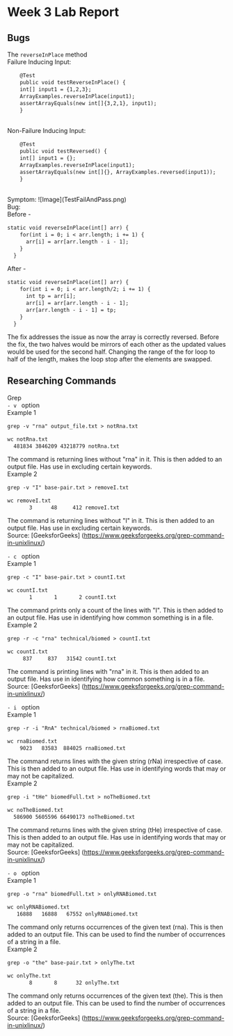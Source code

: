 # Week 3 Lab Report
## Bugs
The ```reverseInPlace``` method <br>
Failure Inducing Input: 
```
    @Test 
	public void testReverseInPlace() {
    int[] input1 = {1,2,3};
    ArrayExamples.reverseInPlace(input1);
    assertArrayEquals(new int[]{3,2,1}, input1);
	}
```
<br>
Non-Failure Inducing Input: 

```
    @Test 
	public void testReversed() {
    int[] input1 = {};
    ArrayExamples.reverseInPlace(input1);
    assertArrayEquals(new int[]{}, ArrayExamples.reversed(input1));
	}
 ```

<br>
Symptom: ![Image](TestFailAndPass.png) 
<br>
Bug: <br>
Before - <br>

```
static void reverseInPlace(int[] arr) { 
    for(int i = 0; i < arr.length; i += 1) { 
      arr[i] = arr[arr.length - i - 1]; 
    }
  }
```

After - <br>
```
static void reverseInPlace(int[] arr) {
    for(int i = 0; i < arr.length/2; i += 1) {
      int tp = arr[i];
      arr[i] = arr[arr.length - i - 1];
      arr[arr.length - i - 1] = tp;
    }
  }
```
The fix addresses the issue as now the array is correctly reversed. Before the fix, the two halves would be mirrors of each other 
as the updated values would be used for the second half. Changing the range of the for loop to half of the length, makes the loop stop after
the elements are swapped. <br>

## Researching Commands
Grep <br>
 ```- v ``` option <br>
Example 1 <br>
```
grep -v "rna" output_file.txt > notRna.txt
```
```
wc notRna.txt 
  481834 3846209 43218779 notRna.txt
```
The command is returning lines without "rna" in it. This is then added to an output file. Has use in excluding certain keywords. <br>
Example 2 <br>
```
grep -v "I" base-pair.txt > removeI.txt
```
```
wc removeI.txt 
       3      48     412 removeI.txt
```
The command is returning lines without "I" in it. This is then added to an output file. Has use in excluding certain keywords. <br>
Source: [GeeksforGeeks] (https://www.geeksforgeeks.org/grep-command-in-unixlinux/) <br>

 ```- c ``` option <br>
Example 1 <br>
```
grep -c "I" base-pair.txt > countI.txt
```
```
wc countI.txt 
       1       1       2 countI.txt
```
The command prints only a count of the lines with "I". This is then added to an output file. Has use in identifying how common something is in a file. <br>
Example 2 <br>
```
grep -r -c "rna" technical/biomed > countI.txt
```
```
wc countI.txt                                 
     837     837   31542 countI.txt
```
The command is printing lines with "rna" in it. This is then added to an output file. Has use in identifying how common something is in a file. <br>
Source: [GeeksforGeeks] (https://www.geeksforgeeks.org/grep-command-in-unixlinux/)

```- i ``` option <br>
Example 1 <br>
```
grep -r -i "RnA" technical/biomed > rnaBiomed.txt
```
```
wc rnaBiomed.txt 
    9023   83583  884025 rnaBiomed.txt
```
The command returns lines with the given string (rNa) irrespective of case. This is then added to an output file. Has use in identifying words that may or may not be capitalized. <br>
Example 2 <br>
```
grep -i "tHe" biomedFull.txt > noTheBiomed.txt
```
```
wc noTheBiomed.txt 
  586900 5605596 66490173 noTheBiomed.txt
```
The command returns lines with the given string (tHe) irrespective of case. This is then added to an output file. Has use in identifying words that may or may not be capitalized. <br>
Source: [GeeksforGeeks] (https://www.geeksforgeeks.org/grep-command-in-unixlinux/)

```- o ``` option <br>
Example 1 <br>
```
grep -o "rna" biomedFull.txt > onlyRNABiomed.txt
```
```
wc onlyRNABiomed.txt                            
   16888   16888   67552 onlyRNABiomed.txt
```
The command only returns occurrences of the given text (rna). This is then added to an output file. This can be used to find the number of occurrences of a string in a file. <br>
Example 2 <br>
```
grep -o "the" base-pair.txt > onlyThe.txt
```
```
wc onlyThe.txt 
       8       8      32 onlyThe.txt
```
The command only returns occurrences of the given text (the). This is then added to an output file. This can be used to find the number of occurrences of a string in a file. <br>
Source: [GeeksforGeeks] (https://www.geeksforgeeks.org/grep-command-in-unixlinux/)

